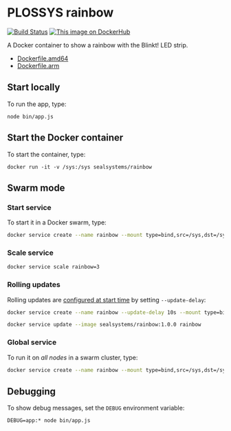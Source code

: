 # PLOSSYS rainbow

[![Build Status](https://travis-ci.org/sealsystems/rainbow.svg?branch=master)](https://travis-ci.org/sealsystems/rainbow)
[![This image on DockerHub](https://img.shields.io/docker/pulls/sealsystems/rainbow.svg)](https://hub.docker.com/r/sealsystems/rainbow/)

A Docker container to show a rainbow with the Blinkt! LED strip.

- [Dockerfile.amd64](https://github.com/sealsystems/rainbow/blob/master/Dockerfile.amd64)
- [Dockerfile.arm](https://github.com/sealsystems/rainbow/blob/master/Dockerfile.arm)

## Start locally

To run the app, type:

```
node bin/app.js
```

## Start the Docker container

To start the container, type:

```
docker run -it -v /sys:/sys sealsystems/rainbow
```

## Swarm mode

### Start service

To start it in a Docker swarm, type:

```bash
docker service create --name rainbow --mount type=bind,src=/sys,dst=/sys  sealsystems/rainbow:1.0.0
```

### Scale service

```bash
docker service scale rainbow=3
```

### Rolling updates

Rolling updates are [configured at start time](https://docs.docker.com/engine/swarm/swarm-tutorial/rolling-update/) by setting `--update-delay`:

```bash
docker service create --name rainbow --update-delay 10s --mount type=bind,src=/sys,dst=/sys sealsystems/rainbow:0.2.0
```

```bash
docker service update --image sealsystems/rainbow:1.0.0 rainbow
```

### Global service

To run it on *all nodes* in a swarm cluster, type:

```bash
docker service create --name rainbow --mount type=bind,src=/sys,dst=/sys --mode global sealsystems/rainbow:1.0.0
```

## Debugging

To show debug messages, set the `DEBUG` environment variable:

```
DEBUG=app:* node bin/app.js
```
